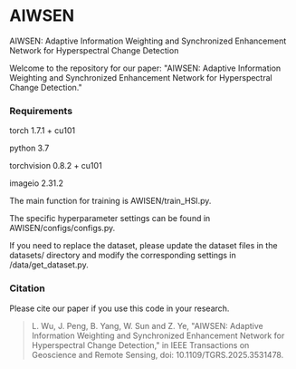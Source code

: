 # AIWSEN
AIWSEN: Adaptive Information Weighting and Synchronized Enhancement Network for Hyperspectral Change Detection

Welcome to the repository for our paper: "AIWSEN: Adaptive Information Weighting and Synchronized Enhancement Network for Hyperspectral Change Detection."

### Requirements
torch 1.7.1 + cu101

python 3.7

torchvision 0.8.2 + cu101

imageio  2.31.2

The main function for training is AWISEN/train_HSI.py. 

The specific hyperparameter settings can be found in AWISEN/configs/configs.py.

If you need to replace the dataset, please update the dataset files in the datasets/ directory and modify the corresponding settings in /data/get_dataset.py.

### Citation
Please cite our paper if you use this code in your research.

> L. Wu, J. Peng, B. Yang, W. Sun and Z. Ye, "AIWSEN: Adaptive Information Weighting and Synchronized Enhancement Network for Hyperspectral Change Detection," in IEEE Transactions on Geoscience and Remote Sensing, doi: 10.1109/TGRS.2025.3531478. 
